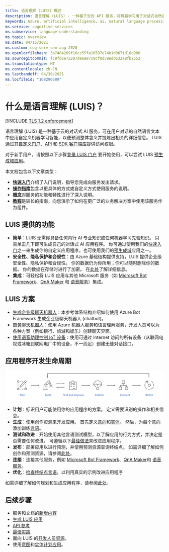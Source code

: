 ```yaml
---
title: 语言理解 (LUIS) 概述
description: 语言理解 (LUIS) - 一种基于云的 API 服务，将机器学习用于对话式自然语言，来预测含义和提取信息。
keywords: Azure, artificial intelligence, ai, natural language processing, nlp, natural language understanding, nlu, LUIS, conversational AI, ai chatbot, nlp ai, azure luis
ms.service: cognitive-services
ms.subservice: language-understanding
ms.topic: overview
ms.date: 04/16/2021
ms.custom: cog-serv-seo-aug-2020
ms.openlocfilehash: 3a7484269f16cc55fa16597e74b1d0671d16d980
ms.sourcegitcommit: fc9fd6e72297de6e87c9cf0d58edd632a8fb2552
ms.translationtype: HT
ms.contentlocale: zh-CN
ms.lasthandoff: 04/30/2021
ms.locfileid: "108290589"
---
```

# <a name="what-is-language-understanding-luis"></a>什么是语言理解 (LUIS)？

[!INCLUDE [TLS 1.2 enforcement](../../../includes/cognitive-services-tls-announcement.md)]

语言理解 (LUIS) 是一种基于云的对话式 AI 服务，可在用户对话的自然语言文本中应用自定义机器学习智能，以便预测整体含义并提炼出相关的详细信息。 LUIS 通过其[自定义门户](https://www.luis.ai)、[API][endpoint-apis] 和 [SDK 客户端库](client-libraries-rest-api.md)提供访问权限。

对于新手用户，请按照以下步骤[登录 LUIS 门户](sign-in-luis-portal.md "登录到 LUIS 门户") 要开始使用，可以尝试 LUIS [预生成域应用](luis-get-started-create-app.md)。

本文档包含以下文章类型：  

* [**快速入门**](luis-get-started-create-app.md)介绍了入门说明，指导您完成向服务发出请求。  
* [**操作指南**](luis-how-to-start-new-app.md)包含以更具体的方式或自定义方式使用服务的说明。  
* [**概念**](artificial-intelligence.md)对服务的功能和特性进行了深入说明。  
* [**教程**](tutorial-intents-only.md)是较长的指南，向您演示了如何在更广泛的业务解决方案中使用该服务作为组件。  

## <a name="what-does-luis-offer"></a>LUIS 提供的功能 

* **简单**：LUIS 无需你具备任何内行 AI 专业知识或任何机器学习先验知识。 只需单击几下即可生成自己的对话式 AI 应用程序。 你可通过使用我们的[快速入门](luis-get-started-create-app.md)之一来生成你的自定义应用程序，也可使用我们的[预生成域](luis-get-started-create-app.md)应用之一。
* **安全性、隐私保护和合规性**：由 Azure 基础结构提供支持，LUIS 提供企业级安全性、隐私保护和合规性。 你的数据仍为你所用；你可以随时删除你的数据。 你的数据在存储时进行了加密。 在[此处](https://azure.microsoft.com/support/legal/cognitive-services-compliance-and-privacy)了解详细信息。
* **集成**：可轻松将 LUIS 应用与其他 Microsoft 服务（如 [Microsoft Bot Framework](/composer/tutorial/tutorial-luis)、[QnA Maker](../QnAMaker/choose-natural-language-processing-service.md) 和 [语音服务](../speech-service/get-started-intent-recognition.md)）集成。


## <a name="luis-scenarios"></a>LUIS 方案
* [生成企业级聊天机器人](/azure/architecture/reference-architectures/ai/conversational-bot)：本参考体系结构介绍如何使用 Azure Bot Framework 生成企业级聊天机器人 (chatbot)。
* [商务聊天机器人](/azure/architecture/solution-ideas/articles/commerce-chatbot)：使用 Azure 机器人服务和语言理解服务，开发人员可以为各种方案（例如银行、旅游和娱乐）创建聊天界面。
* [使用语音助理控制 IoT 设备](/azure/architecture/solution-ideas/articles/iot-controlling-devices-with-voice-assistant)：使用可通过 Internet 访问的所有设备（从联网电视或冰箱到联网电厂中的设备，不一而足）创建无缝对话接口。


## <a name="application-development-life-cycle"></a>应用程序开发生命周期

![LUIS 应用开发生命周期](./media/luis-overview/luis-dev-lifecycle.png "LUIS 应用程序开发生命周期")

-   **计划**：标识用户可能使用你的应用程序的方案。 定义需要识别的操作和相关信息。
-   **生成**：使用创作资源来开发应用。 首先定义[意向](luis-concept-intent.md)和[实体](luis-concept-entity-types.md)。 然后，为每个意向添加训练[言语](luis-concept-utterance.md)。 
-   **测试和改进**：开始使用其他言语测试模型，以了解应用的行为方式，并决定是否需要任何改进。 可遵循以下[最佳做法](luis-concept-best-practices.md)来改进应用程序。 
-   **发布**：部署应用以进行预测，并使用预测资源查询终结点。 如需详细了解如何创作和预测资源，请参阅[此处](luis-how-to-azure-subscription.md#luis-resources)。 
-   **连接**：连接其他服务，例如 [Microsoft Bot Framework](/composer/tutorial/tutorial-luis)、[QnA Maker](../QnAMaker/choose-natural-language-processing-service.md)和 [语音服务](../speech-service/get-started-intent-recognition.md)。 
-   **优化**：[检查终结点言语](luis-concept-review-endpoint-utterances.md)，以利用真实的示例改进应用程序

如需详细了解如何规划和生成应用程序，请参阅[此处](luis-how-plan-your-app.md)。

## <a name="next-steps"></a>后续步骤

* 服务和文档的[新增内容](whats-new.md "新变化")
* [生成 LUIS 应用](tutorial-intents-only.md)
* [API 参考][endpoint-apis]
* [最佳实践](luis-concept-best-practices.md)
* 面向 LUIS 的[开发人员资源](developer-reference-resource.md "开发人员资源")。
* 使用[意图](luis-concept-intent.md "意向")和[实体](luis-concept-entity-types.md "实体")[计划应用](luis-how-plan-your-app.md "规划应用")。

[bot-framework]: /bot-framework/
[flow]: /connectors/luis/
[authoring-apis]: https://go.microsoft.com/fwlink/?linkid=2092087
[endpoint-apis]: https://go.microsoft.com/fwlink/?linkid=2092356
[qnamaker]: https://qnamaker.ai/